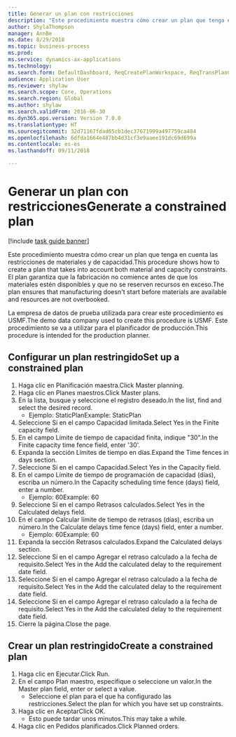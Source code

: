 ```yaml
--- 
title: Generar un plan con restricciones
description: "Este procedimiento muestra cómo crear un plan que tenga en cuenta las restricciones de materiales y de capacidad."
author: ShylaThompson
manager: AnnBe
ms.date: 8/29/2018
ms.topic: business-process
ms.prod: 
ms.service: dynamics-ax-applications
ms.technology: 
ms.search.form: DefaultDashboard, ReqCreatePlanWorkspace, ReqTransPlanCard, ReqPlanSched
audience: Application User
ms.reviewer: shylaw
ms.search.scope: Core, Operations
ms.search.region: Global
ms.author: shylaw
ms.search.validFrom: 2016-06-30
ms.dyn365.ops.version: Version 7.0.0
ms.translationtype: HT
ms.sourcegitcommit: 32d71167fdad65cb1dec37671999a497759ca484
ms.openlocfilehash: 6dfda1664e487bb4d31cf3e9aaee191dc69d699a
ms.contentlocale: es-es
ms.lasthandoff: 09/11/2018

---
```

# <a name="generate-a-constrained-plan"></a><span data-ttu-id="ad3bf-103">Generar un plan con restricciones</span><span class="sxs-lookup"><span data-stu-id="ad3bf-103">Generate a constrained plan</span></span>

[!include [task guide banner](../../includes/task-guide-banner.md)]

<span data-ttu-id="ad3bf-104">Este procedimiento muestra cómo crear un plan que tenga en cuenta las restricciones de materiales y de capacidad.</span><span class="sxs-lookup"><span data-stu-id="ad3bf-104">This procedure shows how to create a plan that takes into account both material and capacity constraints.</span></span> <span data-ttu-id="ad3bf-105">El plan garantiza que la fabricación no comience antes de que los materiales estén disponibles y que no se reserven recursos en exceso.</span><span class="sxs-lookup"><span data-stu-id="ad3bf-105">The plan ensures that manufacturing doesn't start before materials are available and resources are not overbooked.</span></span> 

<span data-ttu-id="ad3bf-106">La empresa de datos de prueba utilizada para crear este procedimiento es USMF.</span><span class="sxs-lookup"><span data-stu-id="ad3bf-106">The demo data company used to create this procedure is USMF.</span></span> <span data-ttu-id="ad3bf-107">Este procedimiento se va a utilizar para el planificador de producción.</span><span class="sxs-lookup"><span data-stu-id="ad3bf-107">This procedure is intended for the production planner.</span></span>


## <a name="set-up-a-constrained-plan"></a><span data-ttu-id="ad3bf-108">Configurar un plan restringido</span><span class="sxs-lookup"><span data-stu-id="ad3bf-108">Set up a constrained plan</span></span>
1. <span data-ttu-id="ad3bf-109">Haga clic en Planificación maestra.</span><span class="sxs-lookup"><span data-stu-id="ad3bf-109">Click Master planning.</span></span>
2. <span data-ttu-id="ad3bf-110">Haga clic en Planes maestros.</span><span class="sxs-lookup"><span data-stu-id="ad3bf-110">Click Master plans.</span></span>
3. <span data-ttu-id="ad3bf-111">En la lista, busque y seleccione el registro deseado.</span><span class="sxs-lookup"><span data-stu-id="ad3bf-111">In the list, find and select the desired record.</span></span>
    * <span data-ttu-id="ad3bf-112">Ejemplo: StaticPlan</span><span class="sxs-lookup"><span data-stu-id="ad3bf-112">Example: StaticPlan</span></span>  
4. <span data-ttu-id="ad3bf-113">Seleccione Sí en el campo Capacidad limitada.</span><span class="sxs-lookup"><span data-stu-id="ad3bf-113">Select Yes in the Finite capacity field.</span></span>
5. <span data-ttu-id="ad3bf-114">En el campo Límite de tiempo de capacidad finita, indique "30".</span><span class="sxs-lookup"><span data-stu-id="ad3bf-114">In the Finite capacity time fence field, enter '30'.</span></span>
6. <span data-ttu-id="ad3bf-115">Expanda la sección Límites de tiempo en días.</span><span class="sxs-lookup"><span data-stu-id="ad3bf-115">Expand the Time fences in days section.</span></span>
7. <span data-ttu-id="ad3bf-116">Seleccione Sí en el campo Capacidad.</span><span class="sxs-lookup"><span data-stu-id="ad3bf-116">Select Yes in the Capacity field.</span></span>
8. <span data-ttu-id="ad3bf-117">En el campo Límite de tiempo de programación de capacidad (días), escriba un número.</span><span class="sxs-lookup"><span data-stu-id="ad3bf-117">In the Capacity scheduling time fence (days) field, enter a number.</span></span>
    * <span data-ttu-id="ad3bf-118">Ejemplo: 60</span><span class="sxs-lookup"><span data-stu-id="ad3bf-118">Example: 60</span></span>  
9. <span data-ttu-id="ad3bf-119">Seleccione Sí en el campo Retrasos calculados.</span><span class="sxs-lookup"><span data-stu-id="ad3bf-119">Select Yes in the Calculated delays field.</span></span>
10. <span data-ttu-id="ad3bf-120">En el campo Calcular límite de tiempo de retrasos (días), escriba un número.</span><span class="sxs-lookup"><span data-stu-id="ad3bf-120">In the Calculate delays time fence (days) field, enter a number.</span></span>
    * <span data-ttu-id="ad3bf-121">Ejemplo: 60</span><span class="sxs-lookup"><span data-stu-id="ad3bf-121">Example: 60</span></span>  
11. <span data-ttu-id="ad3bf-122">Expanda la sección Retrasos calculados.</span><span class="sxs-lookup"><span data-stu-id="ad3bf-122">Expand the Calculated delays section.</span></span>
12. <span data-ttu-id="ad3bf-123">Seleccione Sí en el campo Agregar el retraso calculado a la fecha de requisito.</span><span class="sxs-lookup"><span data-stu-id="ad3bf-123">Select Yes in the Add the calculated delay to the requirement date field.</span></span>
13. <span data-ttu-id="ad3bf-124">Seleccione Sí en el campo Agregar el retraso calculado a la fecha de requisito.</span><span class="sxs-lookup"><span data-stu-id="ad3bf-124">Select Yes in the Add the calculated delay to the requirement date field.</span></span>
14. <span data-ttu-id="ad3bf-125">Seleccione Sí en el campo Agregar el retraso calculado a la fecha de requisito.</span><span class="sxs-lookup"><span data-stu-id="ad3bf-125">Select Yes in the Add the calculated delay to the requirement date field.</span></span>
15. <span data-ttu-id="ad3bf-126">Cierre la página.</span><span class="sxs-lookup"><span data-stu-id="ad3bf-126">Close the page.</span></span>

## <a name="create-a-constrained-plan"></a><span data-ttu-id="ad3bf-127">Crear un plan restringido</span><span class="sxs-lookup"><span data-stu-id="ad3bf-127">Create a constrained plan</span></span>
1. <span data-ttu-id="ad3bf-128">Haga clic en Ejecutar.</span><span class="sxs-lookup"><span data-stu-id="ad3bf-128">Click Run.</span></span>
2. <span data-ttu-id="ad3bf-129">En el campo Plan maestro, especifique o seleccione un valor.</span><span class="sxs-lookup"><span data-stu-id="ad3bf-129">In the Master plan field, enter or select a value.</span></span>
    * <span data-ttu-id="ad3bf-130">Seleccione el plan para el que ha configurado las restricciones.</span><span class="sxs-lookup"><span data-stu-id="ad3bf-130">Select the plan for which you have set up constraints.</span></span>  
3. <span data-ttu-id="ad3bf-131">Haga clic en Aceptar</span><span class="sxs-lookup"><span data-stu-id="ad3bf-131">Click OK.</span></span>
    * <span data-ttu-id="ad3bf-132">Esto puede tardar unos minutos.</span><span class="sxs-lookup"><span data-stu-id="ad3bf-132">This may take a while.</span></span>  
4. <span data-ttu-id="ad3bf-133">Haga clic en Pedidos planificados.</span><span class="sxs-lookup"><span data-stu-id="ad3bf-133">Click Planned orders.</span></span>



